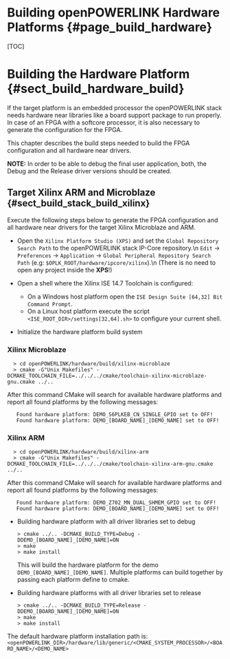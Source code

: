 Building openPOWERLINK Hardware Platforms {#page_build_hardware}
==============================

[TOC]

# Building the Hardware Platform {#sect_build_hardware_build}

If the target platform is an embedded processor the openPOWERLINK stack needs
hardware near libraries like a board support package to run properly. In case
of an FPGA with a softcore processor, it is also necessary to generate the
configuration for the FPGA.

This chapter describes the build steps needed to build the FPGA configuration
and all hardware near drivers.

**NOTE:** In order to be able to debug the final user application, both, the
Debug and the Release driver versions should be created.

## Target Xilinx ARM and Microblaze {#sect_build_stack_build_xilinx}

Execute the following steps below to generate the FPGA configuration and all
hardware near drivers for the target Xilinx Microblaze and ARM.
* Open the `Xilinx Platform Studio (XPS)` and set the `Global Repository Search
  Path` to the openPOWERLINK stack IP-Core repository.\n
  `Edit` -> `Preferences` -> `Application` -> `Global Peripheral Repository Search Path`
  (e.g: `$OPLK_ROOT/hardware/ipcore/xilinx`).\n
  (There is no need to open any project inside the **XPS**!)

* Open a shell where the Xilinx ISE 14.7 Toolchain is configured:
  - On a Windows host platform open the `ISE Design Suite [64,32] Bit Command
    Prompt`.
  - On a Linux host platform execute the script `<ISE_ROOT_DIR>/settings[32,64].sh>`
    to configure your current shell.

* Initialize the hardware platform build system

### Xilinx Microblaze

      > cd openPOWERLINK/hardware/build/xilinx-microblaze
      > cmake -G"Unix Makefiles" -DCMAKE_TOOLCHAIN_FILE=../../../cmake/toolchain-xilinx-microblaze-gnu.cmake ../..

After this command CMake will search for available hardware platforms and
report all found platforms by the following messages:

       Found hardware platform: DEMO_S6PLKEB_CN_SINGLE_GPIO set to OFF!
       Found hardware platform: DEMO_[BOARD_NAME]_[DEMO_NAME] set to OFF!

### Xilinx ARM

      > cd openPOWERLINK/hardware/build/xilinx-arm
      > cmake -G"Unix Makefiles" -DCMAKE_TOOLCHAIN_FILE=../../../cmake/toolchain-xilinx-arm-gnu.cmake ../..

After this command CMake will search for available hardware platforms and
report all found platforms by the following messages:

       Found hardware platform: DEMO_Z702_MN_DUAL_SHMEM_GPIO set to OFF!
       Found hardware platform: DEMO_[BOARD_NAME]_[DEMO_NAME] set to OFF!

* Building hardware platform with all driver libraries set to debug

      > cmake ../.. -DCMAKE_BUILD_TYPE=Debug -DDEMO_[BOARD_NAME]_[DEMO_NAME]=ON
      > make
      > make install

  This will build the hardware platform for the demo `DEMO_[BOARD_NAME]_[DEMO_NAME]`.
  Multiple platforms can build together by passing each platform define to cmake.

* Building hardware platforms with all driver libraries set to release

      > cmake ../.. -DCMAKE_BUILD_TYPE=Release -DDEMO_[BOARD_NAME]_[DEMO_NAME]=ON
      > make
      > make install

The default hardware platform installation path is:
`<openPOWERLINK_DIR>/hardware/lib/generic/<CMAKE_SYSTEM_PROCESSOR>/<BOARD_NAME>/<DEMO_NAME>`
